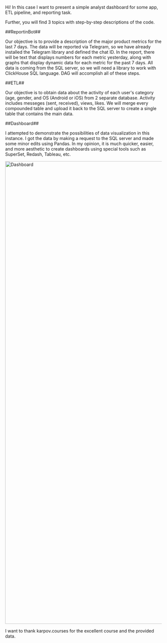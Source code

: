 Hi! In this case I want to present a simple analyst dashboard for some app, ETL pipeline, and reporting task.

Further, you will find 3 topics with step-by-step descriptions of the code.

##ReportinBot## 

Our objective is to provide a description of the major product metrics for the last 7 days.
The data will be reported via Telegram, so we have already installed the Telegram library and defined the chat ID.
In the report, there will be text that displays numbers for each metric yesterday, along with graphs that display dynamic data for each metric for the past 7 days.
All data is coming from the SQL server, so we will need a library to work with ClickHouse SQL language.
DAG will accomplish all of these steps.


##ETL##

Our objective is to obtain data about the activity of each user's category (age, gender, and OS (Android or iOS) from 2 separate database.
Activity includes messeges (sent, received), views, likes. 
We will merge every compounded table and upload it back to the SQL server to create a single table that contains the main data.


##Dashboard##

I attempted to demonstrate the possibilities of data visualization in this instance. 
I got the data by making a request to the SQL server and made some minor edits using Pandas.
In my opinion, it is much quicker, easier, and more aesthetic to create dashboards using special tools such as SuperSet, Redash, Tableau, etc. 

<img width="1485" alt="Dashboard" src="https://github.com/ProkhodtsevKirill/Analyst/assets/160003420/6925456b-6146-4155-8219-4770e45025ca">


I want to thank karpov.courses for the excellent course and the provided data.
